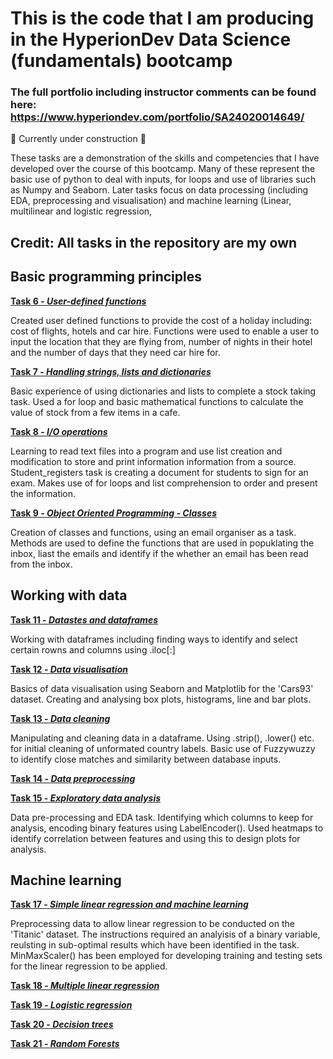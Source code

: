# This is the code that I am producing in the HyperionDev Data Science (fundamentals) bootcamp
### The full portfolio including instructor comments can be found here: https://www.hyperiondev.com/portfolio/SA24020014649/

:construction: Currently under construction :hammer:

These tasks are a demonstration of the skills and competencies that I have developed over the course of this bootcamp. Many of these represent the basic use of python to deal with inputs, for loops and use of libraries such as Numpy and Seaborn. 
Later tasks focus on data processing (including EDA, preprocessing and visualisation) and machine learning (Linear, multilinear and logistic regression,  
## Credit: All tasks in the repository are my own

## Basic programming principles
**[Task 6 - _User-defined functions_](https://github.com/S-Humble/Bootcamp-code-examples/tree/main/Tasks/Task%206)**

  Created user defined functions to provide the cost of a holiday including: cost of flights, hotels and car hire. 
  Functions were used to enable a user to input the location that they are flying from, number of nights in their     hotel and the number of days that they need car hire for. 

**[Task 7 - _Handling strings, lists and dictionaries_](https://github.com/S-Humble/Bootcamp-code-examples/tree/main/Tasks/Task%207)**

  Basic experience of using dictionaries and lists to complete a stock taking task. Used a for loop and basic         mathematical functions to calculate the value of stock from a few items in a cafe.


**[Task 8 - _I/O operations_](https://github.com/S-Humble/Bootcamp-code-examples/tree/main/Tasks/Task%208)** 

  Learning to read text files into a program and use list creation and modification to store and print information information from  a source. Student_registers task is creating a document for students to sign for an exam. 
  Makes use of for loops and list comprehension to order and present the information. 

**[Task 9 - _Object Oriented Programming - Classes_](https://github.com/S-Humble/Bootcamp-code-examples/tree/main/Tasks/Task%209)**

Creation of classes and functions, using an email organiser as a task. Methods are used to define the functions that are used in popuklating the inbox, liast the emails and identify if the whether an email has been read from the inbox.   

## Working with data

**[Task 11 -  _Datastes and dataframes_](https://github.com/S-Humble/Bootcamp-code-examples/tree/main/Tasks/Task%2011)** 

Working with dataframes including finding ways to identify and select certain rowns and columns using .iloc[:]


**[Task 12 - _Data visualisation_](https://github.com/S-Humble/Bootcamp-code-examples/tree/main/Tasks/Task%2012)** 

Basics of data visualisation using Seaborn and Matplotlib for the 'Cars93' dataset. Creating and analysing box plots, histograms, line and bar plots.  

**[Task 13 - _Data cleaning_](https://github.com/S-Humble/Bootcamp-code-examples/tree/main/Tasks/Task%2013)** 

Manipulating and cleaning data in a dataframe. Using .strip(), .lower() etc. for initial cleaning of unformated country labels. 
Basic use of Fuzzywuzzy to identify close matches and similarity between database inputs. 

**[Task 14 - _Data preprocessing_]()** 

**[Task 15 - _Exploratory data analysis_](https://github.com/S-Humble/Bootcamp-code-examples/tree/main/Tasks/Task%2015)**

Data pre-processing and EDA task. Identifying which columns to keep for analysis, encoding binary features using LabelEncoder(). 
Used heatmaps to identify correlation between features and using this to design plots for analysis. 

## Machine learning
**[Task 17 - _Simple linear regression and machine learning_](https://github.com/S-Humble/Bootcamp-code-examples/tree/main/Tasks/Task%2017%20-%20Linear%20regression)**

Preprocessing data to allow linear regression to be conducted on the 'Titanic' dataset. The instructions required an analyisis of a binary variable, reulsting in sub-optimal results which have been identified in the task. 
MinMaxScaler() has been employed for developing training and testing sets for the linear regression to be applied. 

**[Task 18 - _Multiple linear regression_](https://github.com/S-Humble/Bootcamp-code-examples/tree/main/Tasks/Task%2018%20-%20Multiple%20linear%20regression)**

**[Task 19 - _Logistic regression_](https://github.com/S-Humble/Bootcamp-code-examples/tree/main/Tasks/Task%2019%20-%20Logistic%20regression)**

**[Task 20 - _Decision trees_](https://github.com/S-Humble/Bootcamp-code-examples/tree/main/Tasks/Task%2020%20-%20Decision%20trees)**

**[Task 21 - _Random Forests_](https://github.com/S-Humble/Bootcamp-code-examples/tree/main/Tasks/Task%2021%20-%20Random%20forests)**


